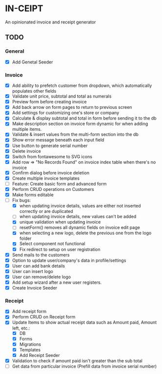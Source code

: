 # IN-CEIPT

An opinionated invoice and receipt generator

## TODO

### General

-   [x] Add Genetal Seeder

### Invoice

-   [x] Add ability to prefetch customer from dropdown, which automatically populates other fields
-   [x] Validate unit price, subtotal and total as numerals
-   [x] Preview form before creating invoice
-   [x] Add back arrow on form pages to return to previous screen
-   [x] Add settings for customizing one's store or company
-   [x] Calculate & display subtotal and total in form before sending it to the db
-   [x] Make description section on invoice form dynamic for when adding multiple items.
-   [x] Validate & insert values from the multi-form section into the db
-   [x] Show error message beneath each input field
-   [x] Use button to generate serial number
-   [x] Delete invoice
-   [x] Switch from fontawesome to SVG icons
-   [x] Add row => "No Records Found" on invoice index table when there's no invoice
-   [x] Confirm dialog before invoice deletion
-   [x] Create multiple invoice templates
-   [ ] Feature: Create basic form and advanced form
-   [x] Perform CRUD operations on Customers
-   [x] Make forms editable
-   [ ] Fix bugs:
    -   [x] when updating invoice details, values are either not inserted correctly or are duplicated
    -   [ ] when updating invoice details, new values can't be added
    -   [x] unique validation when updating invoice
    -   [ ] resetForm() removes all dynamic fields on invoice edit page
    -   [x] when selecting a new logo, delete the previous one from the logo folder
    -   [x] Select component not functional
    -   [x] Fix redirect to setup on user registration
-   [x] Send mails to the customers
-   [x] Option to update user/company's data in profile/settings
-   [x] User can add bank details
-   [x] User can insert logo
-   [x] User can remove/delete logo
-   [x] Add setup wizard after a new user registers.
-   [x] Create Invoice Seeder

### Receipt

-   [x] Add receipt form
-   [x] Perform CRUD on Receipt form
-   [x] Update Items to show actual receipt data such as Amount paid, Amount left, etc.:
    -   [x] DB
    -   [x] Forms
    -   [x] Migrations
    -   [x] Templates
    -   [x] Add Receipt Seeder
-   [x] Validation to check if amount paid isn't greater than the sub total
-   [ ] Get data from particular invoice (Prefill data from invoice serial number)